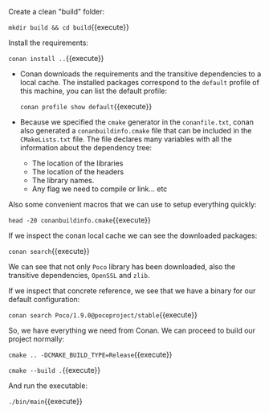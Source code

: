 Create a clean "build" folder:

`mkdir build && cd build`{{execute}}

Install the requirements:

`conan install ..`{{execute}}

- Conan downloads the requirements and the transitive dependencies to a local cache. The installed
packages correspond to the `default` profile of this machine, you can list the default profile:

    `conan profile show default`{{execute}}

- Because we specified the ``cmake`` generator in the ``conanfile.txt``,  conan also generated a ``conanbuildinfo.cmake`` 
file that can be included in the ``CMakeLists.txt`` file. The file declares many variables with all 
the information about the dependency tree:
     - The location of the libraries
     - The location of the headers
     - The library names.
     - Any flag we need to compile or link... etc
 
Also some convenient macros that we can use to setup everything quickly:
 
`head -20 conanbuildinfo.cmake`{{execute}}

If we inspect the conan local cache we can see the downloaded packages:

`conan search`{{execute}}

We can see that not only `Poco` library has been downloaded, also the transitive dependencies, ``OpenSSL`` and ``zlib``.

If we inspect that concrete reference, we see that we have a binary for our default configuration:

`conan search Poco/1.9.0@pocoproject/stable`{{execute}}


So, we have everything we need from Conan. We can proceed to build our project normally:


`cmake .. -DCMAKE_BUILD_TYPE=Release`{{execute}}


`cmake --build .`{{execute}}

And run the executable:

`./bin/main`{{execute}}

